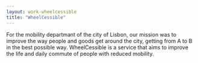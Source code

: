 ```yaml
---
layout: work-wheelcessible
title: "WheelCessible"
---
```



For the mobility departmant of the city of Lisbon, our mission was to improve the way people and goods get around the city, getting from A to B in the best possible way. WheelCessible is a service that aims to improve the life and daily commute of people with reduced mobility.